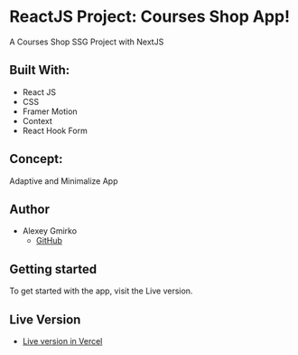 
# ReactJS Project: Courses Shop App!

A Courses Shop SSG Project with NextJS

## Built With:

- React JS
- CSS
- Framer Motion
- Context
- React Hook Form


## Concept:

Adaptive and Minimalize App



## Author

- Alexey Gmirko
  - [GitHub](https://github.com/AlexeyGrk/)

## Getting started

To get started with the app, visit the Live version.

## Live Version

- [Live version in Vercel](https://next-courses-nine.vercel.app)

